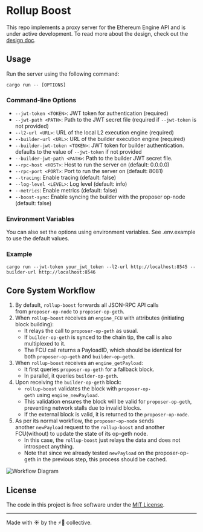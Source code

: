 # Rollup Boost

This repo implements a proxy server for the Ethereum Engine API and is under active development. To read more about the design, check out the [design doc](https://github.com/ethereum-optimism/design-docs/pull/86).


## Usage

Run the server using the following command:

```
cargo run -- [OPTIONS]
```

### Command-line Options

- `--jwt-token <TOKEN>`: JWT token for authentication (required)
- `--jwt-path <PATH>`: Path to the JWT secret file (required if `--jwt-token` is not provided)
- `--l2-url <URL>`: URL of the local L2 execution engine (required)
- `--builder-url <URL>`: URL of the builder execution engine (required)
- `--builder-jwt-token <TOKEN>`: JWT token for builder authentication. defaults to the value of `--jwt-token` if not provided
- `--builder-jwt-path <PATH>`: Path to the builder JWT secret file.
- `--rpc-host <HOST>`: Host to run the server on (default: 0.0.0.0)
- `--rpc-port <PORT>`: Port to run the server on (default: 8081)
- `--tracing`: Enable tracing (default: false)
- `--log-level <LEVEL>`: Log level (default: info)
- `--metrics`: Enable metrics (default: false)
- `--boost-sync`: Enable syncing the builder with the proposer op-node (default: false)

### Environment Variables

You can also set the options using environment variables. See .env.example to use the default values.

### Example

```
cargo run --jwt-token your_jwt_token --l2-url http://localhost:8545 --builder-url http://localhost:8546
```

## Core System Workflow

1. By default, `rollup-boost` forwards all JSON-RPC API calls from `proposer-op-node` to `proposer-op-geth`.
2. When `rollup-boost` receives an `engine_FCU` with attributes (initiating block building):
    - It relays the call to `proposer-op-geth` as usual.
    - If `builder-op-geth` is synced to the chain tip, the call is also multiplexed to it.
    - The FCU call returns a PayloadID, which should be identical for both `proposer-op-geth` and `builder-op-geth`.
3. When `rollup-boost` receives an `engine_getPayload`:
    - It first queries `proposer-op-geth` for a fallback block.
    - In parallel, it queries `builder-op-geth`.
4. Upon receiving the `builder-op-geth` block:
    - `rollup-boost` validates the block with `proposer-op-geth` using `engine_newPayload`.
    - This validation ensures the block will be valid for `proposer-op-geth`, preventing network stalls due to invalid blocks.
    - If the external block is valid, it is returned to the `proposer-op-node`.
5. As per its normal workflow, the `proposer-op-node` sends another `newPayload` request to the `rollup-boost` and another FCU(without) to update the state of its op-geth node.
    - In this case, the `rollup-boost` just relays the data and does not introspect anything.
    - Note that since we already tested `newPayload` on the proposer-op-geth in the previous step, this process should be cached. 

![Workflow Diagram](/assets/workflow.svg)

## License
The code in this project is free software under the [MIT License](/LICENSE).

---

Made with ☀️ by the ⚡🤖 collective.
